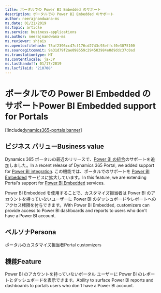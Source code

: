 ```yaml
---
title: ポータルでの Power BI Embedded のサポート
description: ポータルでの Power BI Embedded のサポート
author: neerajnandwana-ms
ms.date: 01/21/2019
ms.topic: article
ms.service: business-applications
ms.author: neerajnandwana-ms
ms.reviewer: shjais
ms.openlocfilehash: 75af2396cc47cf176cd2743c93effcf0e3075100
ms.sourcegitcommit: 9a31d79f2ae098559c294503984e0d9ddc37c0ad
ms.translationtype: HT
ms.contentlocale: ja-JP
ms.lasthandoff: 01/17/2019
ms.locfileid: "210708"
---
```

#  <a name="power-bi-embedded-support-for-portals"></a><span data-ttu-id="8b124-103">ポータルでの Power BI Embedded のサポート</span><span class="sxs-lookup"><span data-stu-id="8b124-103">Power BI Embedded support for Portals</span></span>
[!include[dynamics365-portals banner](../includes/dynamics365-portals.md)]


## <a name="business-value"></a><span data-ttu-id="8b124-104">ビジネス バリュー</span><span class="sxs-lookup"><span data-stu-id="8b124-104">Business value</span></span>

<span data-ttu-id="8b124-105">Dynamics 365 ポータルの最近のリリースで、[Power BI の統合](https://docs.microsoft.com/dynamics365/customer-engagement/portals/set-up-power-bi-integration)のサポートを追加しました。</span><span class="sxs-lookup"><span data-stu-id="8b124-105">In a recent release of Dynamics 365 Portal, we added support for [Power BI integration](https://docs.microsoft.com/dynamics365/customer-engagement/portals/set-up-power-bi-integration).</span></span> <span data-ttu-id="8b124-106">この機能では、ポータルでのサポートを [Power BI Embedded](https://powerbi.microsoft.com/en-us/power-bi-embedded) サービスに拡大しています。</span><span class="sxs-lookup"><span data-stu-id="8b124-106">In this feature, we are extending Portal's support for [Power BI Embedded](https://powerbi.microsoft.com/en-us/power-bi-embedded) services.</span></span> 

<span data-ttu-id="8b124-107">Power BI Embedded を使用することで、カスタマイズ担当者は Power BI のアカウントを持っていないユーザーに Power BI のダッシュボードやレポートへのアクセス権限を付与できます。</span><span class="sxs-lookup"><span data-stu-id="8b124-107">With Power BI Embedded, customizers can provide access to Power BI dashboards and reports to users who don't have a Power BI account.</span></span> 

## <a name="persona"></a><span data-ttu-id="8b124-108">ペルソナ</span><span class="sxs-lookup"><span data-stu-id="8b124-108">Persona</span></span> 

<span data-ttu-id="8b124-109">ポータルのカスタマイズ担当者</span><span class="sxs-lookup"><span data-stu-id="8b124-109">Portal customizers</span></span>

## <a name="feature"></a><span data-ttu-id="8b124-110">機能</span><span class="sxs-lookup"><span data-stu-id="8b124-110">Feature</span></span>

<span data-ttu-id="8b124-111">Power BI のアカウントを持っていないポータル ユーザーに Power BI のレポートとダッシュボードを表示できます。</span><span class="sxs-lookup"><span data-stu-id="8b124-111">Ability to surface Power BI reports and dashboards to portals users who don't have a Power BI account.</span></span>

